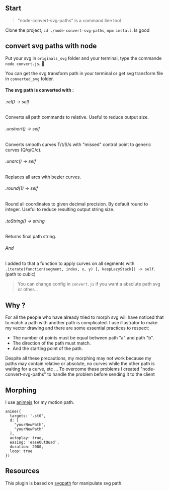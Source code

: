 ## Start

> "node-convert-svg-paths" is a command line tool

Clone the project, `cd ./node-convert-svg-paths`, `npm install`. Is good

## convert svg paths with node
 
Put your svg in `originals_svg` folder and your terminal, type the commande `node convert.js`. 🧙

You can get the svg transform path in your terminal or get svg transform file in `converted_svg` folder.
 
#### The svg path is converted with :

###### .rel() -> self
Converts all path commands to relative. Useful to reduce output size.

###### .unshort() -> self
Converts smooth curves T/t/S/s with "missed" control point to generic curves (Q/q/C/c).

###### .unarc() -> self
Replaces all arcs with bezier curves.

###### .round(1) -> self
Round all coordinates to given decimal precision. By default round to integer. Useful to reduce resulting output string size.

###### .toString() -> string
Returns final path string.

###### And
I added to that a function to apply curves on all segments with `.iterate(function(segment, index, x, y) [, keepLazyStack]) -> self`. (path to cubic)

> You can change config in `convert.js` if you want a absolute path svg or other...

## Why ?

For all the people who have already tried to morph svg will have noticed that to match a path with another path is complicated.
I use illustrator to make my vector drawing and there are some essential practices to respect:
- The number of points must be equal between path "a" and path "b".
- The direction of the path must match.
- And the starting point of the path.

Despite all these precautions, my morphing may not work because my paths may contain relative or absolute, no curves while the other path is waiting for a curve, etc ...
To overcome these problems I created "node-convert-svg-paths" to handle the problem before sending it to the client

## Morphing

I use [animejs](https://animejs.com/documentation/#motionPath) for my motion path.
```
anime({
  targets: '.st0',
  d: [
    "yourNewPath",
    "yourNewPath"
  ],
  autoplay: true,
  easing: 'easeOutQuad',
  duration: 2000,
  loop: true
})
```

## Resources
 
This plugin is based on [svgpath](https://github.com/fontello/svgpath) for manipulate svg path.
